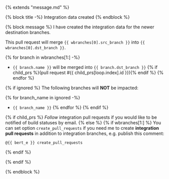 {% extends "message.md" %}

{% block title -%}
Integration data created
{% endblock %}

{% block message %}
I have created the integration data for the newer destination branches.

This pull request will merge `{{ wbranches[0].src_branch }}` into
`{{ wbranches[0].dst_branch }}`.


{% for branch in wbranches[1:] -%}
* `{{ branch.name }}` will be merged into `{{ branch.dst_branch }}`
  {% if child_prs %}(pull request #{{ child_prs[loop.index].id }}){% endif %}
{% endfor %}

{% if ignored %}
The following branches will **NOT** be impacted:

{% for branch_name in ignored -%}
* `{{ branch_name }}`
{% endfor %}
{% endif %}

{% if child_prs %}
*Follow* integration pull requests if you would like to be notified of
build statuses by email.
{% else %}
{% if wbranches[1:] %}
You can set option `create_pull_requests` if you need me to create
**integration pull requests** in addition to integration branches, e.g.
publish this comment:

```
@{{ bert_e }} create_pull_requests
```
{% endif %}

{% endif %}

{% endblock %}
